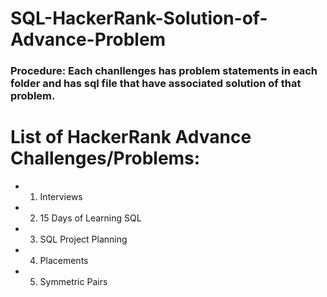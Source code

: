 # SQL-HackerRank-Solution-of-Advance-Problem
### Procedure: Each chanllenges has problem statements in each folder and has sql file that have associated solution of that problem.

# List of HackerRank Advance Challenges/Problems:
  - 1. Interviews
  - 2. 15 Days of Learning SQL
  - 3. SQL Project Planning
  - 4. Placements
  - 5. Symmetric Pairs
